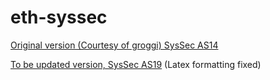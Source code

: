 eth-syssec
==========
[Original version (Courtesy of groggi) SysSec AS14](https://groggi.github.io/eth-syssec)

[To be updated version, SysSec AS19](https://tyxeron.github.io/eth-syssec) (Latex formatting fixed)

